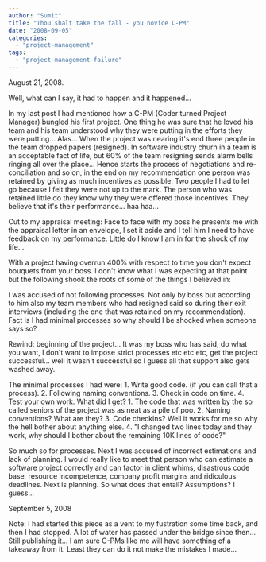 ```yaml
---
author: "Sumit"
title: "Thou shalt take the fall - you novice C-PM"
date: "2008-09-05"
categories: 
  - "project-management"
tags: 
  - "project-management-failure"
---
```


August 21, 2008.

Well, what can I say, it had to happen and it happened...

In my last post I had mentioned how a C-PM (Coder turned Project Manager) bungled his first project. One thing he was sure that he loved his team and his team understood why they were putting in the efforts they were putting... Alas... When the project was nearing it's end three people in the team dropped papers (resigned). In software industry churn in a team is an acceptable fact of life, but 60% of the team resigning sends alarm bells ringing all over the place... Hence starts the process of negotiations and re-conciliation and so on, in the end on my recommendation one person was retained by giving as much incentives as possible. Two people I had to let go because I felt they were not up to the mark. The person who was retained little do they know why they were offered those incentives. They believe that it's their performance... haa haa...

Cut to my appraisal meeting: Face to face with my boss he presents me with the appraisal letter in an envelope, I set it aside and I tell him I need to have feedback on my performance. Little do I know I am in for the shock of my life...

With a project having overrun 400% with respect to time you don't expect bouquets from your boss. I don't know what I was expecting at that point but the following shook the roots of some of the things I believed in:

I was accused of not following processes. Not only by boss but according to him also my team members who had resigned said so during their exit interviews (including the one that was retained on my recommendation). Fact is I had minimal processes so why should I be shocked when someone says so?

Rewind: beginning of the project... It was my boss who has said, do what you want, I don't want to impose strict processes etc etc etc, get the project successful... well it wasn't successful so I guess all that support also gets washed away.

The minimal processes I had were: 1. Write good code. (if you can call that a process). 2. Following naming conventions. 3. Check in code on time. 4. Test your own work. What did I get? 1. The code that was written by the so called seniors of the project was as neat as a pile of poo. 2. Naming conventions? What are they? 3. Code checkins? Well it works for me so why the hell bother about anything else. 4. "I changed two lines today and they work, why should I bother about the remaining 10K lines of code?"

So much so for processes. Next I was accused of incorrect estimations and lack of planning. I would really like to meet that person who can estimate a software project correctly and can factor in client whims, disastrous code base, resource incompetence, company profit margins and ridiculous deadlines. Next is planning. So what does that entail? Assumptions? I guess...

September 5, 2008

Note: I had started this piece as a vent to my fustration some time back, and then I had stopped. A lot of water has passed under the bridge since then... Still publishing it... I am sure C-PMs like me will have something of a takeaway from it. Least they can do it not make the mistakes I made...
